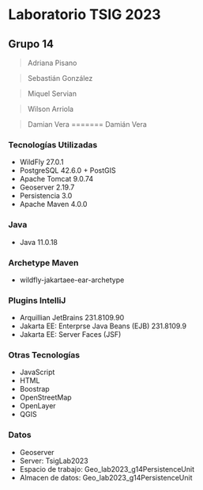 # Laboratorio TSIG 2023
## Grupo 14


> Adriana Pisano

> Sebastián González

> Miquel Servian

> Wilson Arriola

> Damian Vera
=======
> Damián Vera

### **Tecnologías Utilizadas**
* WildFly 27.0.1
* PostgreSQL 42.6.0 + PostGIS
* Apache Tomcat 9.0.74
* Geoserver 2.19.7
* Persistencia 3.0
* Apache Maven 4.0.0

### **Java**
* Java 11.0.18

### **Archetype Maven**
* wildfly-jakartaee-ear-archetype

### **Plugins IntelliJ**
* Arquillian JetBrains 231.8109.90
* Jakarta EE: Enterprse Java Beans (EJB) 231.8109.9
* Jakarta EE: Server Faces (JSF)

### **Otras Tecnologías**
* JavaScript
* HTML
* Boostrap
* OpenStreetMap 
* OpenLayer
* QGIS

### Datos
* Geoserver
* Server: TsigLab2023
* Espacio de trabajo: Geo_lab2023_g14PersistenceUnit
* Almacen de datos: Geo_lab2023_g14PersistenceUnit